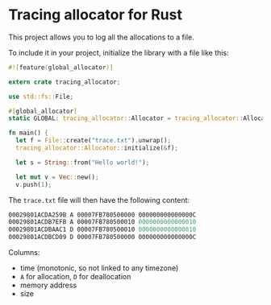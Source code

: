 # Tracing allocator for Rust

This project allows you to log all the allocations to a file.

To include it in your project, initialize the library with a file like this:

```rust
#![feature(global_allocator)]

extern crate tracing_allocator;

use std::fs::File;

#[global_allocator]
static GLOBAL: tracing_allocator::Allocator = tracing_allocator::Allocator{};

fn main() {
  let f = File::create("trace.txt").unwrap();
  tracing_allocator::Allocator::initialize(&f);

  let s = String::from("Hello world!");

  let mut v = Vec::new();
  v.push(1);
```

The `trace.txt` file will then have the following content:

```rust
00029801ACDA259B A 00007FB780500000 000000000000000C
00029801ACDB7EFB A 00007FB780500010 0000000000000010
00029801ACDBAAC1 D 00007FB780500010 0000000000000010
00029801ACDBCD09 D 00007FB780500000 000000000000000C
```

Columns:

- time (monotonic, so not linked to any timezone)
- `A` for allocation, `D` for deallocation
- memory address
- size

